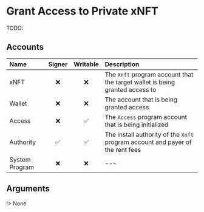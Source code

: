 # Grant Access to Private xNFT

TODO:

## Accounts

| Name           | Signer | Writable | Description                                                                    |
| :------------- | :----: | :------: | :----------------------------------------------------------------------------- |
| xNFT           |   ❌    |    ❌     | The `Xnft` program account that the target wallet is being granted access to   |
| Wallet         |   ❌    |    ❌     | The account that is being granted access                                       |
| Access         |   ❌    |    ✅     | The `Access` program account that is being initialized                         |
| Authority      |   ✅    |    ✅     | The install authority of the `Xnft` program account and payer of the rent fees |
| System Program |   ❌    |    ❌     | ---                                                                            |

## Arguments

!> None
